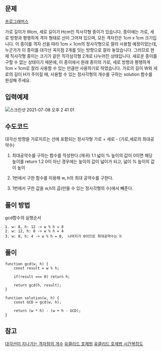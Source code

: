 ## 문제

[프로그래머스](https://programmers.co.kr/learn/courses/30/lessons/62048)

가로 길이가 Wcm, 세로 길이가 Hcm인 직사각형 종이가 있습니다. 종이에는 가로, 세로 방향과 평행하게 격자 형태로 선이 그어져 있으며, 모든 격자칸은 1cm x 1cm 크기입니다. 이 종이를 격자 선을 따라 1cm × 1cm의 정사각형으로 잘라 사용할 예정이었는데, 누군가가 이 종이를 대각선 꼭지점 2개를 잇는 방향으로 잘라 놓았습니다. 그러므로 현재 직사각형 종이는 크기가 같은 직각삼각형 2개로 나누어진 상태입니다. 새로운 종이를 구할 수 없는 상태이기 때문에, 이 종이에서 원래 종이의 가로, 세로 방향과 평행하게 1cm × 1cm로 잘라 사용할 수 있는 만큼만 사용하기로 하였습니다.
가로의 길이 W와 세로의 길이 H가 주어질 때, 사용할 수 있는 정사각형의 개수를 구하는 solution 함수를 완성해 주세요.

## 입력예제

![스크린샷 2021-07-08 오후 2 41 01](https://user-images.githubusercontent.com/72539723/124868299-84eee980-dffa-11eb-9d39-86d75e589623.png)

## 수도코드

대각선 방향을 가로지르는 선에 포함되는 정사각형
가로 + 세로 - (가로,세로의 최대공약수)

1. 최대공약수를 구하는 함수를 작성한다.(재귀)
   1.1 넓이 % 높이의 값이 0이면 해당 높이를 return
   1.2 0이 아닌 경우에는 높이의 값이 넓이가 되고, 넓이 % 높이의 값이 높이

2. 1번에서 구한 함수를 이용해 w, h의 최대 공약수를 구한다.
3. 1번에서 구한 값을 w,h의 곱(만들 수 있는 정사각형의 수)에서 빼준다.

## 풀이 방법

gcd함수의 실행순서

```
1. w: 8, h: 12 -> w % h = 8
2. w: 12, h: 8 -> w % h = 4
3. w: 8, h: 4 -> w % h = 0,  나머지가 0이므로 최대공약수는 h
```

## 풀이

```
function gcd(w, h) {
    const result = w % h;

    if(result === 0) return h;

    return gcd(h, result);
}

function solution(w, h) {
    const GCD = gcd(w, h);

    return (w * h) - (w + h - GCD);
}
```

## 참고

[대각선이 지나가는 격자점의 개수](https://m.blog.naver.com/orbis1020/220664563768)
[유클리드 호제법](https://seunghyum.github.io/algorithm/Euclidean-algorithm/#)
[유클리드 호제법 시간복잡도](https://www.weeklyps.com/entry/%EC%9C%A0%ED%81%B4%EB%A6%AC%EB%93%9C-%ED%98%B8%EC%A0%9C%EB%B2%95-%EC%B5%9C%EB%8C%80%EA%B3%B5%EC%95%BD%EC%88%98-%EA%B5%AC%ED%95%98%EA%B8%B0)
